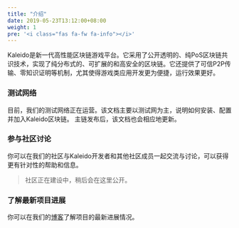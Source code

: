 ```yaml
---
title: "介绍"
date: 2019-05-23T13:12:00+08:00
weight: 1
pre: '<i class="fas fa-fw fa-info"></i>'
---
```


Kaleido是新一代高性能区块链游戏平台。它采用了公开透明的、纯PoS区块链共识技术，实现了纯分布式的、可扩展的和高安全的区块链。它还提供了可信P2P传输、零知识证明等机制，尤其使得游戏类应用开发更为便捷，运行效果更好。

### 测试网络

目前，我们的测试网络正在运营。该文档主要以测试网为主，说明如何安装、配置并加入Kaleido区块链。
主链发布后，该文档也会相应地更新。

### 参与社区讨论

你可以在我们的社区与Kaleido开发者和其他社区成员一起交流与讨论，可以获得更有针对性的帮助和信息。

> <i class="fas fa-fw fa-info"></i> 社区正在建设中，稍后会在这里公开。

### 了解最新项目进展

你可以在我们的[博客](https://blog.kaleidochain.io/)了解项目的最新进展情况。

